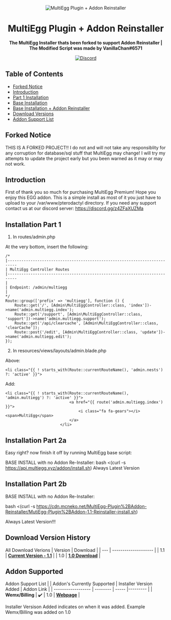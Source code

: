 <p align="center">
<img alt="MultiEgg Plugin + Addon Reinstaller"
    src="https://cdn.discordapp.com/icons/1065406608605192312/7ff555c04132449c28e2d178445818f6.png?size=256">
</p>

<h1 align="center">MultiEgg Plugin + Addon Reinstaller</h1>

<p align="center">
 <b>
      The MultiEgg Installer thats been forked to support Addon Reinstaller
    </b>
    <b>
      | The Modified Script was made by VanillaChan#6571
  </b>
</p>

<p align="center">
    <a href="https://discord.gg/z4ZFaXUZMa">
        <img alt="Discord" src="https://img.shields.io/discord/1065406608605192312?color=7289DA&label=Discord&logo=discord&logoColor=7289DA">
    </a>
</p>

## Table of Contents 

*   [Forked Notice](#forked-notice)
*   [Introduction](#introduction)
*   [Part 1 Installation](#Installation-Part-1)
*   [Base Installation](#Installation-Part-2a)
*   [Base Installation + Addon Reinstaller](#Installation-Part-2b)
*   [Download Versions](#Download-Version-History)
*   [Addon Support List](#Addon-Supported)

## Forked Notice
THIS IS A FORKED PROJECT!!
I do not and will not take any responsiblity for any corruption for database/sql stuff that MultiEgg may change!
I will try my attempts to update the project early but you been warned as it may or may not work.

## Introduction
First of thank you so much for purchasing MultiEgg Premium! Hope you enjoy this EGG addon. 
This is a simple install as most of it you just have to upload to your /var/www/pterodactyl directory. 
If you need any support contact us at our discord server: https://discord.gg/z4ZFaXUZMa

## Installation Part 1
1. In routes/admin.php

At the very bottom, insert the following:
```
/*
|--------------------------------------------------------------------------
| MultiEgg Controller Routes
|--------------------------------------------------------------------------
|
| Endpoint: /admin/multiegg
|
*/
Route::group(['prefix' => 'multiegg'], function () {
    Route::get('/', [Admin\MultiEggController::class, 'index'])->name('admin.multiegg.index');
    Route::get('/support', [Admin\MultiEggController::class, 'support'])->name('admin.multiegg.support');
    Route::get('/api/clearcache', [Admin\MultiEggController::class, 'clearCache']);  
    Route::post('/edit', [Admin\MultiEggController::class, 'update'])->name('admin.multiegg.edit');
});
```

2. In resources/views/layouts/admin.blade.php

Above:

```
<li class="{{ ! starts_with(Route::currentRouteName(), 'admin.nests') ?: 'active' }}">
```
Add:

```
<li class="{{ ! starts_with(Route::currentRouteName(), 'admin.multiegg') ?: 'active' }}">
                            <a href="{{ route('admin.multiegg.index') }}">
                                <i class="fa fa-gears"></i> <span>MultiEgg</span>
                            </a>
                        </li>
```
## Installation Part 2a
Easy right? now finish it off by running MultiEgg base script:

BASE INSTALL with no Addon Re-Installer:
bash <(curl -s https://api.multiegg.xyz/addon/install.sh) Always Latest Version

## Installation Part 2b
<p>BASE INSTALL with no Addon Re-Installer:</p>

bash <(curl -s https://cdn.mcneko.net/MultiEgg-Plugin%2BAddon-Reinstaller/MutiEgg-Plugin%2BAddon-1.1-Reinstaller-install.sh)

<p>Always Latest Version!!!</p>

## Download Version History
All Download Verions
| Version | Download |
| --- | -------------------- |
| 1.1 | **[Current Version - 1.1](https://cdn.mcneko.net/MultiEgg-Plugin%2BAddon-Reinstaller/MutiEgg-Plugin%2BAddon-1.1-Reinstaller-install.sh)** |
| 1.0 | **[1.0 Download](https://cdn.mcneko.net/MultiEgg-Plugin%2BAddon-Reinstaller/MutiEgg-Plugin%2BAddon-Reinstaller-install.sh)** |

## Addon Supported
Addon Support List
| | Addon's Currently Supported | Installer Version Added | Addon Link |
| ------------------ | -------- | ----- |--------- |
| **Wemx/Billing** | :heavy_check_mark: | 1.0 | **[Webpage](https://wemx.net/marketplace)** |

Installer Versison Added indicates on when it was added. Example Wemx/Billing was added on 1.0
